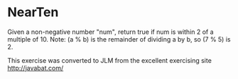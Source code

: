 
# NearTen #
Given a
non-negative number "num", return true if num is within 2 of a multiple
of 10. Note: (a % b) is the remainder of dividing a by b, so (7 % 5) is
2.

This exercise was converted to JLM from the excellent exercising site http://javabat.com/

